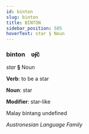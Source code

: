 ```yaml
---
id: binton
slug: binton
title: BİNTON
sidebar_position: 585
hoverText: star § Noun
---
```


### binton&emsp;<span kind="abugida">ʋ̃ɟc̃</span>

*star* **§** Noun

**Verb**: to be a star

**Noun**: star

**Modifier**: star-like

Malay bintang undefined

*Austronesian Language Family*